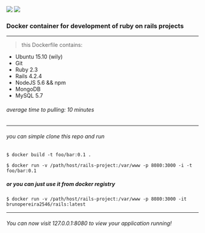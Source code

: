 [![](https://images.microbadger.com/badges/image/brnbp/rails.svg)](http://microbadger.com/images/brnbp/rails "Get your own image badge on microbadger.com")
[![](https://images.microbadger.com/badges/version/brnbp/rails.svg)](http://microbadger.com/images/brnbp/rails "Get your own version badge on microbadger.com")

### Docker container for development of ruby on rails projects
--------

> this Dockerfile contains:
  - Ubuntu 15.10 (wily)
  - Git
  - Ruby 2.3
  - Rails 4.2.4
  - NodeJS 5.6 && npm
  - MongoDB
  - MySQL 5.7

###### average time to pulling: 10 minutes

----


###### you can simple clone this repo and run

``` $ docker build -t foo/bar:0.1 . ```

``` $ docker run -v /path/host/rails-project:/var/www -p 8080:3000 -i -t foo/bar:0.1 ```

##### or you can just use it from docker registry

``` $ docker run -v /path/host/rails-project:/var/www -p 8080:3000 -it brunopereira2546/rails:latest ```


--------

###### You can now visit 127.0.0.1:8080 to view your application running!


